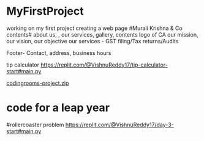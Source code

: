 # MyFirstProject
working on my first project
creating a web page #Murali Krishna & Co
contents# about us, , our services, gallery, contents
logo of CA
our mission, our vision, our objective
our services - GST filing/Tax returns/Audits

Footer- Contact, address, business hours


tip calculator
https://replit.com/@VishnuReddy17/tip-calculator-start#main.py

[codingrooms-project.zip](https://github.com/Vishnu2571/MyFirstProject/files/8733184/codingrooms-project.zip)
# code for a leap year

#rollercoaster problem
https://replit.com/@VishnuReddy17/day-3-start#main.py

